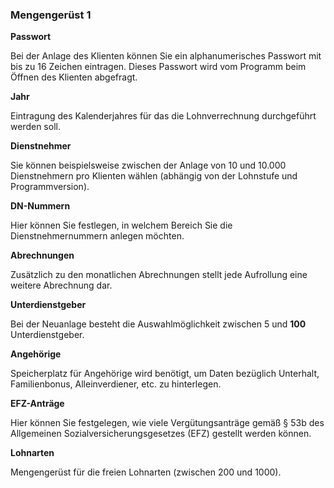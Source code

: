 ### Mengengerüst 1

**Passwort** 

Bei der Anlage des Klienten können Sie ein alphanumerisches Passwort mit
bis zu 16 Zeichen eintragen. Dieses Passwort wird vom Programm beim
Öffnen des Klienten abgefragt.

**Jahr**

Eintragung des Kalenderjahres für das die Lohnverrechnung durchgeführt
werden soll.

**Dienstnehmer**

Sie können beispielsweise zwischen der Anlage von 10 und 10.000
Dienstnehmern pro Klienten wählen (abhängig von der Lohnstufe und
Programmversion).

**DN-Nummern**

Hier können Sie festlegen, in welchem Bereich Sie die
Dienstnehmernummern anlegen möchten.

**Abrechnungen**

Zusätzlich zu den monatlichen Abrechnungen stellt jede Aufrollung eine
weitere Abrechnung dar.

**Unterdienstgeber**

Bei der Neuanlage besteht die Auswahlmöglichkeit zwischen 5 und **100**
Unterdienstgeber.

**Angehörige**

Speicherplatz für Angehörige wird benötigt, um Daten bezüglich
Unterhalt, Familienbonus, Alleinverdiener, etc. zu hinterlegen.

**EFZ-Anträge** 

Hier können Sie festgelegen, wie viele Vergütungsanträge gemäß § 53b des
Allgemeinen Sozialversicherungsgesetzes (EFZ) gestellt werden können.

**Lohnarten** 

Mengengerüst für die freien Lohnarten (zwischen 200 und 1000).